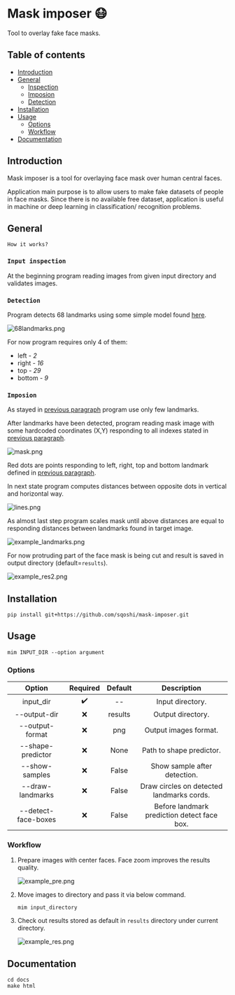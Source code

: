 # Mask imposer 😷

Tool to overlay fake face masks.

## Table of contents

- [Introduction](#introduction)
- [General](#general)
    - [Inspection](#input-inspection)
    - [Imposion](#imposion)
    - [Detection](#detection)
- [Installation](#installation)
- [Usage](#usage)
    - [Options](#options)
    - [Workflow](#workflow)
- [Documentation](#documentation)

## Introduction

Mask imposer is a tool for overlaying face mask over human central faces.

Application main purpose is to allow users to make fake datasets of people in face masks. Since there is no available
free dataset, application is useful in machine or deep learning in classification/ recognition problems.

## General

`How it works?`

### `Input inspection`

At the beginning program reading images from given input directory and validates images.

### `Detection`

Program detects 68 landmarks using some simple model
found [here]("http://dlib.net/files/shape_predictor_68_face_landmarks.dat.bz2").

![68landmarks.png](docs/.readme_media/68landmarks.png)

For now program requires only 4 of them:

- left - _2_
- right - _16_
- top - _29_
- bottom - _9_

### `Imposion`

As stayed in [previous paragraph](#detection) program use only few landmarks.

After landmarks have been detected, program reading mask image with some hardcoded coordinates (X,Y) responding to all
indexes stated in [previous paragraph](#detection).

![mask.png](docs/.readme_media/points.png)

Red dots are points responding to left, right, top and bottom landmark defined in [previous paragraph](#detection).

In next state program computes distances between opposite dots in vertical and horizontal way.

![lines.png](docs/.readme_media/lines.png)

As almost last step program scales mask until above distances are equal to responding distances between landmarks found
in target image.

![example_landmarks.png](docs/.readme_media/example_landmarks.png)

For now protruding part of the face mask is being cut and result is saved in output directory (default=`results`).

![example_res2.png](docs/.readme_media/example_res2.png)

## Installation

```shell
pip install git+https://github.com/sqoshi/mask-imposer.git
```

## Usage

```
mim INPUT_DIR --option argument
```

### Options

| Option | Required | Default | Description |
|:----:|:----:|:----:|:----:|
| input_dir | ✔️ | -- | Input directory. |
| --output-dir | ❌ | results | Output directory. |
| --output-format | ❌ | png | Output images format. |
| --shape-predictor | ❌ | None | Path to shape predictor. |
| --show-samples | ❌ | False | Show sample after detection. |
| --draw-landmarks | ❌ | False | Draw circles on detected landmarks cords. |
| --detect-face-boxes | ❌ | False | Before landmark prediction detect face box. |

### Workflow

1. Prepare images with center faces. Face zoom improves the results quality.

   ![example_pre.png](docs/.readme_media/example_pre.png)

2. Move images to directory and pass it via below command.
    ```
    mim input_directory
    ```

3. Check out results stored as default in `results` directory under current directory.

   ![example_res.png](docs/.readme_media/example_res.png)

## Documentation

```shell
cd docs
make html
```